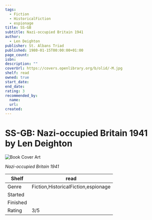 ```yaml
---
tags:
  - Fiction
  - HistoricalFiction
  - espionage
title: SS-GB
subtitle: Nazi-occupied Britain 1941
author:
  - Len Deighton
publisher: St. Albans Triad
published: 1980-01-15T00:00:00+01:00
page_count:
isbn:
description: ""
coverUrl: https://covers.openlibrary.org/b/olid/-M.jpg
shelf: read
owned: true
start_date:
end_date:
rating: 3
recommended_by:
  name:
  url:
created:
---
```


# SS-GB: Nazi-occupied Britain 1941 by Len Deighton

![Book Cover Art](https://covers.openlibrary.org/b/olid/-M.jpg)

_Nazi-occupied Britain 1941_

| Shelf | read |
| --- | --- |
| Genre | Fiction,HistoricalFiction,espionage |
| Started |  |
| Finished |  |
| Rating | 3/5 |

